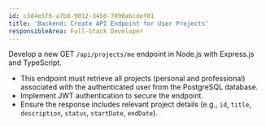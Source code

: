 ```yaml
---
id: c3d4e5f6-a7b8-9012-3456-7890abcdef01
title: 'Backend: Create API Endpoint for User Projects'
responsibleArea: Full-Stack Developer
---
```

Develop a new GET `/api/projects/me` endpoint in Node.js with Express.js and TypeScript.
*   This endpoint must retrieve all projects (personal and professional) associated with the authenticated user from the PostgreSQL database.
*   Implement JWT authentication to secure the endpoint.
*   Ensure the response includes relevant project details (e.g., `id`, `title`, `description`, `status`, `startDate`, `endDate`).